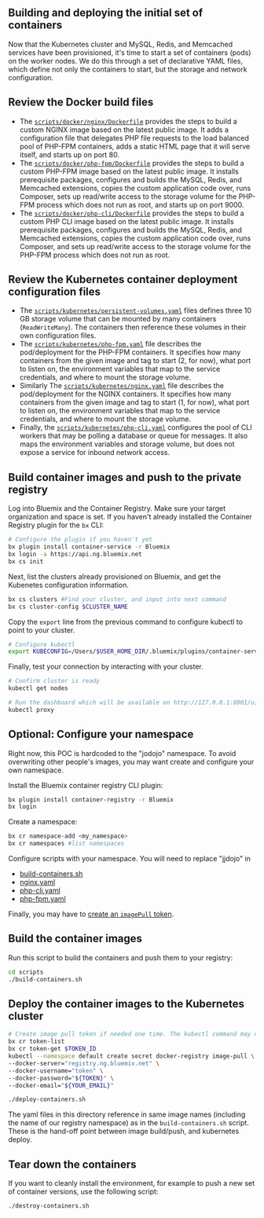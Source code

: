 ## Building and deploying the initial set of containers
Now that the Kubernetes cluster and MySQL, Redis, and Memcached services have been provisioned, it's time to start a set of containers (pods) on the worker nodes. We do this through a set of declarative YAML files, which define not only the containers to start, but the storage and network configuration.

## Review the Docker build files
- The [`scripts/docker/nginx/Dockerfile`](../scripts/docker/nginx/Dockerfile) provides the steps to build a custom NGINX image based on the latest public image. It adds a configuration file that delegates PHP file requests to the load balanced pool of PHP-FPM containers, adds a static HTML page that it will serve itself, and starts up on port 80.
- The [`scripts/docker/php-fpm/Dockerfile`](../scripts/docker/php-fpm/Dockerfile) provides the steps to build a custom PHP-FPM image based on the latest public image. It installs prerequisite packages, configures and builds the MySQL, Redis, and Memcached extensions, copies the custom application code over, runs Composer, sets up read/write access to the storage volume for the PHP-FPM process which does not run as root, and starts up on port 9000.
- The [`scripts/docker/php-cli/Dockerfile`](../scripts/docker/php-cli/Dockerfile) provides the steps to build a custom PHP CLI image based on the latest public image. It installs prerequisite packages, configures and builds the MySQL, Redis, and Memcached extensions, copies the custom application code over, runs Composer, and sets up read/write access to the storage volume for the PHP-FPM process which does not run as root.

## Review the Kubernetes container deployment configuration files
- The [`scripts/kubernetes/persistent-volumes.yaml`](../scripts/kubernetes/persistent-volumes.yaml) files defines three 10 GB storage volume that can be mounted by many containers (`ReadWriteMany`). The containers then reference these volumes in their own configuration files.
- The [`scripts/kubernetes/php-fpm.yaml`](../scripts/kubernetes/php-fpm.yaml) file describes the pod/deployment for the PHP-FPM containers. It specifies how many containers from the given image and tag to start (2, for now), what port to listen on, the environment variables that map to the service credentials, and where to mount the storage volume.
- Similarly The [`scripts/kubernetes/nginx.yaml`](../scripts/kubernetes/nginx.yaml) file describes the pod/deployment for the NGINX containers. It specifies how many containers from the given image and tag to start (1, for now), what port to listen on, the environment variables that map to the service credentials, and where to mount the storage volume.
- Finally, the [`scripts/kubernetes/php-cli.yaml`](../scripts/kubernetes/php-cli.yaml) configures the pool of CLI workers that may be polling a database or queue for messages. It also maps the environment variables and storage volume, but does not expose a service for inbound network access.

## Build container images and push to the private registry
Log into Bluemix and the Container Registry. Make sure your target organization and space is set. If you haven't already installed the Container Registry plugin for the `bx` CLI:

```bash
# Configure the plugin if you haven't yet
bx plugin install container-service -r Bluemix
bx login -a https://api.ng.bluemix.net
bx cs init
```

Next, list the clusters already provisioned on Bluemix, and get the Kubenetes configuration information.
```bash
bx cs clusters #Find your cluster, and input into next command
bx cs cluster-config $CLUSTER_NAME
```

Copy the `export` line from the previous command to configure kubectl to point to your cluster.

```bash
# Configure kubectl
export KUBECONFIG=/Users/$USER_HOME_DIR/.bluemix/plugins/container-service/clusters/$CLUSTER_NAME/kube-config-$DATA_CENTER-$CLUSTER_NAME.yml
```

Finally, test your connection by interacting with your cluster.
```bash
# Confirm cluster is ready
kubectl get nodes

# Run the dashboard which will be available on http://127.0.0.1:8001/ui
kubectl proxy
```

## Optional: Configure your namespace
Right now, this POC is hardcoded to the "jodojo" namespace. To avoid overwriting other people's images, you may want create and configure your own namespace.

Install the Bluemix container registry CLI plugin:
```bash
bx plugin install container-registry -r Bluemix
bx login
```

Create a namespace:
```bash
bx cr namespace-add <my_namespace>
bx cr namespaces #list namespaces
```

Configure scripts with your namespace. You will need to replace "jjdojo" in 
- [build-containers.sh](../scripts/build-containers.sh)
- [nginx.yaml](../scripts/kubernetes/nginx.yaml)
- [php-cli.yaml](../scripts/kubernetes/php-cli.yaml)
- [php-fpm.yaml](../scripts/kubernetes/php-fpm.yaml)

Finally, you may have to [create an `imagePull` token](https://console.bluemix.net/docs/containers/cs_cluster.html#bx_registry_other).

## Build the container images
Run this script to build the containers and push them to your registry:
```bash
cd scripts
./build-containers.sh
```

## Deploy the container images to the Kubernetes cluster

```bash
# Create image pull token if needed one time. The kubectl command may not like the wrapped lines, so change it all to one line if needed.
bx cr token-list
bx cr token-get $TOKEN_ID
kubectl --namespace default create secret docker-registry image-pull \
--docker-server="registry.ng.bluemix.net" \
--docker-username="token" \
--docker-password="${TOKEN}" \
--docker-email="${YOUR_EMAIL}"

./deploy-containers.sh
```

The yaml files in this directory reference in same image names (including the name of our registry namespace) as in the `build-containers.sh` script. These is the hand-off point between image build/push, and kubernetes deploy.

## Tear down the containers
If you want to cleanly install the environment, for example to push a new set of container versions, use the following script:

```bash
./destroy-containers.sh
```
